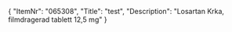 {
  "ItemNr": "065308",
  "Title": "test",
  "Description": "Losartan Krka, filmdragerad tablett 12,5 mg"
}